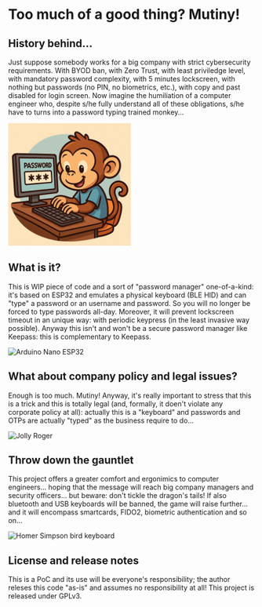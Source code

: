 # Too much of a good thing? Mutiny!

## History behind...
Just suppose somebody works for a big company with strict cybersecurity requirements. With BYOD ban, with Zero Trust, with least priviledge level, with mandatory password complexity, with 5 minutes lockscreen, with nothing but passwords (no PIN, no biometrics, etc.), with copy and past disabled for login screen. Now imagine the humiliation of a computer engineer who, despite s/he fully understand all of these obligations, s/he have to turns into a password typing trained monkey...

<img alt="password typing monkey" src="https://github.com/wildstray/mutinypass/blob/main/_f68cc45e-4784-4f77-9aa9-384a35653ba7.jpeg" width="250" />

## What is it?
This is WIP piece of code and a sort of "password manager" one-of-a-kind: it's based on ESP32 and emulates a physical keyboard (BLE HID) and can "type" a password or an username and password. So you will no longer be forced to type passwords all-day. 
Moreover, it will prevent lockscreen timeout in an unique way: with periodic keypress (in the least invasive way possible). Anyway this isn't and won't be a secure password manager like Keepass: this is complementary to Keepass.

<img alt="Arduino Nano ESP32" src="https://docs.arduino.cc/static/553215686e39f3c2ffb9cc71809e0eff/image.svg" width="250" />

## What about company policy and legal issues?
Enough is too much. Mutiny! Anyway, it's really important to stress that this is a trick and this is totally legal (and, formally, it doen't violate any corporate policy at all): actually this is a "keyboard" and passwords and OTPs are actually "typed" as the business require to do...

<img alt="Jolly Roger" src="https://upload.wikimedia.org/wikipedia/commons/thumb/4/47/Pirate_Flag_of_Jack_Rackham.svg/250px-Pirate_Flag_of_Jack_Rackham.svg.png" width="250" />

## Throw down the gauntlet
This project offers a greater comfort and ergonimics to computer engineers... hoping that the message will reach big company managers and security officers... but beware: don't tickle the dragon's tails! If also bluetooth and USB keyboards will be banned, the game will raise further...  and it will encompass smartcards, FIDO2, biometric authentication and so on...

<img alt="Homer Simpson bird keyboard" src="https://i.giphy.com/HQGzdiNhg52oM.webp" width="250" />

## License and release notes
This is a PoC and its use will be everyone's responsibility; the author releses this code "as-is" and assumes no responsibility at all! This project is released under GPLv3.
